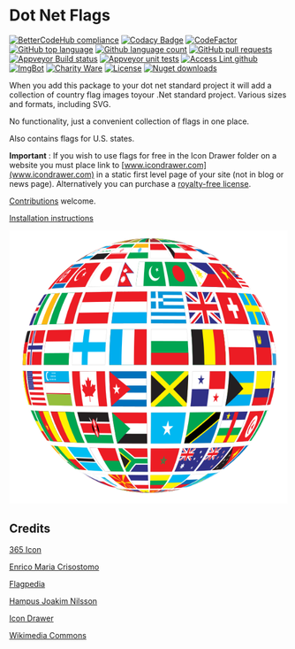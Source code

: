 # Dot Net Flags

<!--BadgesSTART-->

[![BetterCodeHub compliance](https://bettercodehub.com/edge/badge/GregTrevellick/DotNetFlags?branch=master)](https://bettercodehub.com/results/GregTrevellick/DotNetFlags)
[![Codacy Badge](https://api.codacy.com/project/badge/Grade/f3d3a599955b479dbe14f032bdec1be8)](https://www.codacy.com/project/gtrevellick/DotNetFlags/dashboard?utm_source=github.com&amp;utm_medium=referral&amp;utm_content=GregTrevellick/DotNetFlags&amp;utm_campaign=Badge_Grade_Dashboard)
[![CodeFactor](https://www.codefactor.io/repository/github/gregtrevellick/DotNetFlags/badge)](https://www.codefactor.io/repository/github/gregtrevellick/DotNetFlags)
[![GitHub top language](https://img.shields.io/github/languages/top/GregTrevellick/DotNetFlags.svg)](https://github.com/GregTrevellick/DotNetFlags)
[![Github language count](https://img.shields.io/github/languages/count/GregTrevellick/DotNetFlags.svg)](https://github.com/GregTrevellick/DotNetFlags)
[![GitHub pull requests](https://img.shields.io/github/issues-pr-raw/GregTrevellick/DotNetFlags.svg)](https://github.com/GregTrevellick/DotNetFlags/pulls)
[![Appveyor Build status](https://ci.appveyor.com/api/projects/status/0vwmtcboontemltq?svg=true)](https://ci.appveyor.com/project/GregTrevellick/DotNetFlags)
[![Appveyor unit tests](https://img.shields.io/appveyor/tests/GregTrevellick/DotNetFlags.svg)](https://ci.appveyor.com/project/GregTrevellick/DotNetFlags/build/tests)
[![Access Lint github](https://img.shields.io/badge/a11y-checked-green.svg)](https://www.accesslint.com)
[![ImgBot](https://img.shields.io/badge/images-optimized-green.svg)](https://imgbot.net/)
[![Charity Ware](https://img.shields.io/badge/charity%20ware-thank%20you-brightgreen.svg)](https://github.com/GregTrevellick/MiscellaneousArtefacts/wiki/Charity-Ware)
[![License](https://img.shields.io/github/license/gittools/gitlink.svg)](/LICENSE.txt)
[![Nuget downloads](https://img.shields.io/nuget/dt/DotNetFlags.svg)](https://www.nuget.org/packages/DotNetFlags/)<!--BadgesEND-->

When you add this package to your dot net standard project it will add a collection of country flag images toyour .Net standard project. Various sizes and formats, including SVG.

No functionality, just a convenient collection of flags in one place.

Also contains flags for U.S. states.

**Important** : If you wish to use flags for free in the Icon Drawer folder on a website you must place link to [www.icondrawer.com](www.icondrawer.com) in a static first level page of your site (not in blog or news page). Alternatively you can purchase a [royalty-free license](http://www.icondrawer.com/buy.php#license).

[Contributions](https://github.com/GregTrevellick/DotNetFlags/pulls) welcome.

[Installation instructions](https://www.nuget.org/packages/DotNetFlags/)

![](GDJ-World-Flags-Globe.svg.png)

## Credits

[365 Icon](http://365icon.com/icon-styles/ethnic/classic2/)

[Enrico Maria Crisostomo](https://github.com/emcrisostomo/flags)

[Flagpedia](http://flagpedia.net/download)

[Hampus Joakim Nilsson](https://github.com/hjnilsson/country-flags)

[Icon Drawer](http://www.icondrawer.com/free.php)

[Wikimedia Commons](https://commons.wikimedia.org/wiki/File:GDJ-World-Flags-Globe.svg)